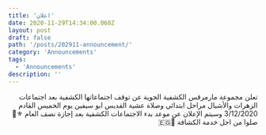 ```yaml
---
title: 'اعلان'
date: 2020-11-29T14:34:00.068Z
layout: post
draft: false
path: '/posts/202911-announcement/'
category: 'Announcements'
tags:
  - 'Announcements'
description: ''
---
```


<div dir="rtl">

تعلن مجموعة مارمرقس الكشفية الجوية عن توقف اجتماعاتها الكشفية بعد اجتماعات الزهرات والأشبال مراحل ابتدائي وصلاة عشية القديس ابو سيفين يوم الخميس القادم 3/12/2020  وسيتم الإعلان عن موعد بدء الاجتماعات الكشفية بعد إجازة نصف العام ⚜🙏 صلوا من اجل خدمة الكشافة 🙏🇪🇬
</div>
